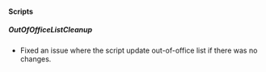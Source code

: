 
#### Scripts
##### OutOfOfficeListCleanup
- Fixed an issue where the script update out-of-office list if there was no changes.

